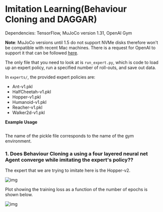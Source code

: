 # Imitation Learning(Behaviour Cloning and DAGGAR)

Dependencies: TensorFlow, MuJoCo version 1.31, OpenAI Gym

**Note**: MuJoCo versions until 1.5 do not support NVMe disks therefore won't be compatible with recent Mac machines.
There is a request for OpenAI to support it that can be followed [here](https://github.com/openai/gym/issues/638).

The only file that you need to look at is `run_expert.py`, which is code to load up an expert policy, run a specified number of roll-outs, and save out data.

In `experts/`, the provided expert policies are:
* Ant-v1.pkl
* HalfCheetah-v1.pkl
* Hopper-v1.pkl
* Humanoid-v1.pkl
* Reacher-v1.pkl
* Walker2d-v1.pkl

**Example Usage**
```%run run_expert.py experts/Hopper-v1.pkl Hopper-v2 --render --num_rollouts 10
  ```

The name of the pickle file corresponds to the name of the gym environment.

### 1. Does Behaviour Cloning a using a four layered neural net Agent converge while imitating the expert's policy?? ###

The expert that we are trying to imitate here is the Hopper-v2.

![img](/hopper.png)

Plot showing the training loss as a function of the number of epochs is shown below.

![img](/warmup.png)
